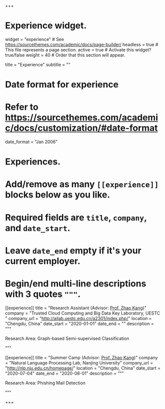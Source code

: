 +++
# Experience widget.
widget = "experience"  # See https://sourcethemes.com/academic/docs/page-builder/
headless = true  # This file represents a page section.
active = true  # Activate this widget? true/false
weight = 40  # Order that this section will appear.

title = "Experience"
subtitle = ""

# Date format for experience
#   Refer to https://sourcethemes.com/academic/docs/customization/#date-format
date_format = "Jan 2006"

# Experiences.
#   Add/remove as many `[[experience]]` blocks below as you like.
#   Required fields are `title`, `company`, and `date_start`.
#   Leave `date_end` empty if it's your current employer.
#   Begin/end multi-line descriptions with 3 quotes `"""`.
[[experience]]
  title = "Research Assistant (Advisor: [Prof. Zhao Kang](https://sites.google.com/site/zhaokanghomepage/home))"
  company = "Trusted Cloud Computing and Big Data Key Laboratory, UESTC "
  company_url = "http://ailab.uestc.edu.cn/a2301/index.php/"
  location = "Chengdu, China"
  date_start = "2020-01-01"
  date_end = ""
  description = """

Research Area: Graph-based Semi-supervised Classification

"""

[[experience]]
  title = "Summer Camp (Advisor: [Prof. Zhao Kang](https://sites.google.com/site/zhaokanghomepage/home))"
  company = "Natural Language Processing Lab, Nanjing University"
  company_url = "http://nlp.nju.edu.cn/homepage/"
  location = "Chengdu, China"
  date_start = "2020-07-04"
  date_end = "2020-08-01"
  description = """

Research Area: Phishing Mail Detection

"""

+++
